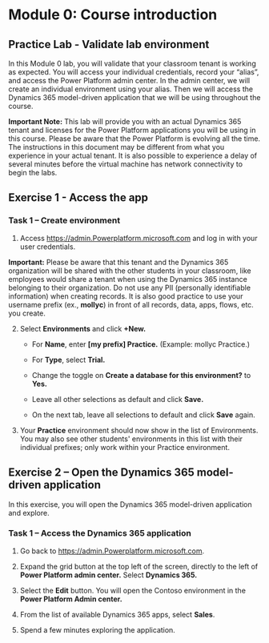 
Module 0: Course introduction
========================

## Practice Lab - Validate lab environment 

In this Module 0 lab, you will validate that your classroom tenant is working as expected. You will access your individual credentials, record your “alias”, and access the Power Platform admin center. In the admin center, we will create an individual environment using your alias. Then we will access the Dynamics 365 model-driven application that we will be using throughout the course. 


**Important Note:** This lab will provide you with an actual Dynamics 365 tenant
and licenses for the Power Platform applications you will be using in this
course. Please be aware that the Power Platform is evolving all the time. The
instructions in this document may be different from what you experience in your
actual tenant. It is also possible to experience a delay of several
minutes before the virtual machine has network connectivity to begin the labs.

Exercise 1 - Access the app
---------------------------------------------------

### Task 1 – Create environment

1.  Access <https://admin.Powerplatform.microsoft.com> and log in with your user credentials.

**Important:** Please be aware that this tenant and the Dynamics 365 organization will be shared with the other students in your classroom, like employees would share a tenant when using the Dynamics 365 instance belonging to their organization. Do not use any PII (personally identifiable information) when creating records. It is also good practice to use your username prefix (ex., **mollyc**) in front of all records, data, apps, flows, etc. you create.

2. Select **Environments** and click **+New.**

    - For **Name**, enter **[my prefix] Practice.** (Example: mollyc Practice.)
    
    - For **Type**, select **Trial.**
    
    - Change the toggle on **Create a database for this environment?** to **Yes.**
    
    - Leave all other selections as default and click **Save.**
    
    - On the next tab, leave all selections to default and click **Save** again.
    

3. Your **Practice** environment should now show in the list of Environments. You may also see other students' environments in this list with their individual prefixes; only work within your Practice environment.

Exercise 2 – Open the Dynamics 365 model-driven application
---------------------------------------------------

In this exercise, you will open the Dynamics 365 model-driven application and explore.

### Task 1 – Access the Dynamics 365 application

1.  Go back to <https://admin.Powerplatform.microsoft.com>.

2.  Expand the grid button at the top left of the screen, directly to the left of **Power Platform admin center.** Select **Dynamics 365.**

3.  Select the **Edit** button. You will open the Contoso environment in the **Power Platform Admin center.**

4. From the list of available Dynamics 365 apps, select **Sales**.

5. Spend a few minutes exploring the application.
